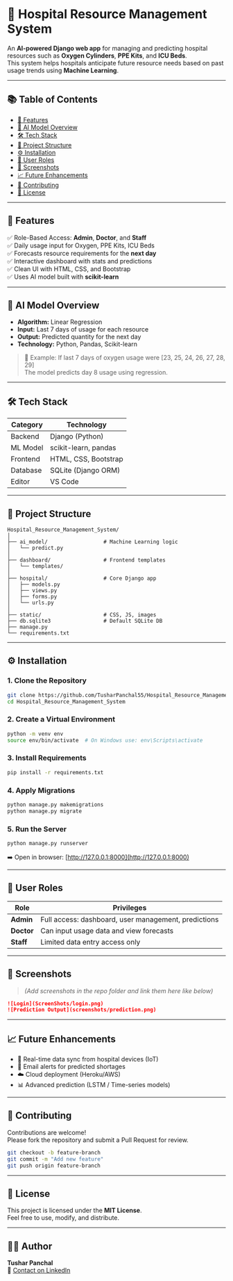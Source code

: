 
# 🏥 Hospital Resource Management System

An **AI-powered Django web app** for managing and predicting hospital resources such as **Oxygen Cylinders**, **PPE Kits**, and **ICU Beds**.  
This system helps hospitals anticipate future resource needs based on past usage trends using **Machine Learning**.

---

## 📚 Table of Contents

- [🚀 Features](#-features)
- [🧠 AI Model Overview](#-ai-model-overview)
- [🛠️ Tech Stack](#️-tech-stack)
- [📁 Project Structure](#-project-structure)
- [⚙️ Installation](#️-installation)
- [👥 User Roles](#-user-roles)
- [📸 Screenshots](#-screenshots)
- [📈 Future Enhancements](#-future-enhancements)
- [🤝 Contributing](#-contributing)
- [📄 License](#-license)

---

## 🚀 Features

✅ Role-Based Access: **Admin**, **Doctor**, and **Staff**  
✅ Daily usage input for Oxygen, PPE Kits, ICU Beds  
✅ Forecasts resource requirements for the **next day**  
✅ Interactive dashboard with stats and predictions  
✅ Clean UI with HTML, CSS, and Bootstrap  
✅ Uses AI model built with **scikit-learn**

---

## 🧠 AI Model Overview

- **Algorithm:** Linear Regression  
- **Input:** Last 7 days of usage for each resource  
- **Output:** Predicted quantity for the next day  
- **Technology:** Python, Pandas, Scikit-learn  

> 📌 Example: If last 7 days of oxygen usage were [23, 25, 24, 26, 27, 28, 29]  
> The model predicts day 8 usage using regression.

---

## 🛠️ Tech Stack

| Category      | Technology            |
|---------------|------------------------|
| Backend       | Django (Python)        |
| ML Model      | scikit-learn, pandas   |
| Frontend      | HTML, CSS, Bootstrap   |
| Database      | SQLite (Django ORM)    |
| Editor        | VS Code                |

---

## 📁 Project Structure

```
Hospital_Resource_Management_System/
│
├── ai_model/                  # Machine Learning logic
│   └── predict.py
│
├── dashboard/                 # Frontend templates
│   └── templates/
│
├── hospital/                  # Core Django app
│   ├── models.py
│   ├── views.py
│   ├── forms.py
│   └── urls.py
│
├── static/                    # CSS, JS, images
├── db.sqlite3                 # Default SQLite DB
├── manage.py
└── requirements.txt
```

---

## ⚙️ Installation

### 1. Clone the Repository

```bash
git clone https://github.com/TusharPanchal55/Hospital_Resource_Management_System.git
cd Hospital_Resource_Management_System
```

### 2. Create a Virtual Environment

```bash
python -m venv env
source env/bin/activate  # On Windows use: env\Scripts\activate
```

### 3. Install Requirements

```bash
pip install -r requirements.txt
```

### 4. Apply Migrations

```bash
python manage.py makemigrations
python manage.py migrate
```

### 5. Run the Server

```bash
python manage.py runserver
```

➡️ Open in browser: [http://127.0.0.1:8000](http://127.0.0.1:8000)

---

## 👥 User Roles

| Role    | Privileges |
|---------|------------|
| **Admin** | Full access: dashboard, user management, predictions |
| **Doctor** | Can input usage data and view forecasts |
| **Staff** | Limited data entry access only |

---

## 📸 Screenshots

> *(Add screenshots in the repo folder and link them here like below)*

```markdown
![Login](ScreenShots/login.png)
![Prediction Output](screenshots/prediction.png)
```

---

## 📈 Future Enhancements

- 🔄 Real-time data sync from hospital devices (IoT)
- 📨 Email alerts for predicted shortages
- ☁️ Cloud deployment (Heroku/AWS)
- 📊 Advanced prediction (LSTM / Time-series models)

---

## 🤝 Contributing

Contributions are welcome!  
Please fork the repository and submit a Pull Request for review.

```bash
git checkout -b feature-branch
git commit -m "Add new feature"
git push origin feature-branch
```

---

## 📄 License

This project is licensed under the **MIT License**.  
Feel free to use, modify, and distribute.

---

## 🙋‍♂️ Author

**Tushar Panchal**  
📧 [Contact on LinkedIn](https://www.linkedin.com/in/tusharpanchal55)

